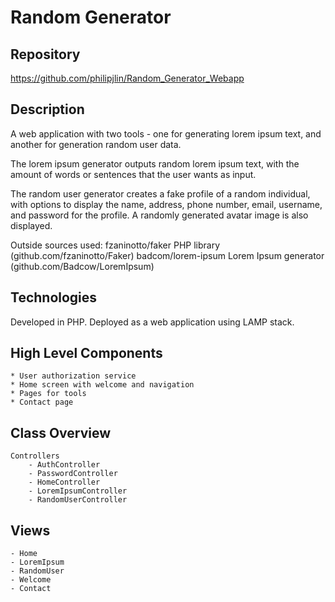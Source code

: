 # Random Generator


## Repository
<https://github.com/philipjlin/Random_Generator_Webapp>


## Description
A web application with two tools - one for generating lorem ipsum text, and another for generation random user data.

The lorem ipsum generator outputs random lorem ipsum text, with the amount of words or sentences that the user wants as input.

The random user generator creates a fake profile of a random individual, with options to display the name, address, phone number, email, username, and password for the profile. A randomly generated avatar image is also displayed.

Outside sources used: 
fzaninotto/faker PHP library (github.com/fzaninotto/Faker)
badcom/lorem-ipsum Lorem Ipsum generator (github.com/Badcow/LoremIpsum)


## Technologies
Developed in PHP. Deployed as a web application using LAMP stack.


## High Level Components
    * User authorization service
    * Home screen with welcome and navigation
    * Pages for tools
    * Contact page

## Class Overview
    Controllers
        - AuthController
        - PasswordController
        - HomeController
        - LoremIpsumController
        - RandomUserController


## Views
    - Home
    - LoremIpsum
    - RandomUser
    - Welcome
    - Contact
